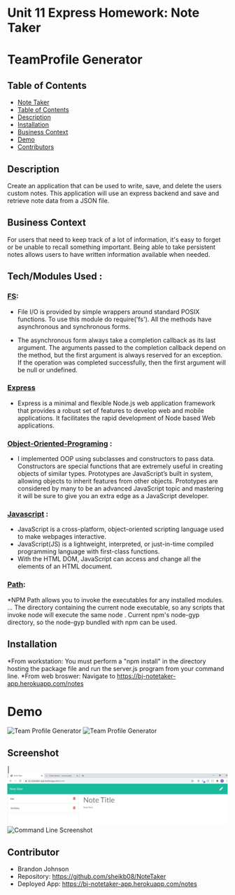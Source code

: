 # Unit 11 Express Homework: Note Taker

# TeamProfile Generator

## Table of Contents
  - [Note Taker](#note-taker)
  - [Table of Contents](#table-of-contents)
  - [Description](#description)
  - [Installation](#installation)
  - [Business Context](#business-context)
  - [Demo](#demo)
  - [Contributors](#contributors)


## Description

Create an application that can be used to write, save, and delete the users custom notes. This application will use an express backend and save and retrieve note data from a JSON file.


## Business Context

For users that need to keep track of a lot of information, it's easy to forget or be unable to recall something important. Being able to take persistent notes allows users to have written information available when needed.
## Tech/Modules Used :

### [FS](https://nodejs.dev/learn/the-nodejs-fs-module):
* File I/O is provided by simple wrappers around standard POSIX functions. To use this module do require('fs'). All the methods have asynchronous and synchronous forms.

* The asynchronous form always take a completion callback as its last argument. The arguments passed to the completion callback depend on the method, but the first argument is always reserved for an exception. If the operation was completed successfully, then the first argument will be null or undefined.

### [Express](https://www.npmjs.com/package/expres)
* Express is a minimal and flexible Node.js web application framework that provides a robust set of features to develop web and mobile applications. It facilitates the rapid development of Node based Web applications.


### [Object-Oriented-Programing](https://developer.mozilla.org/en-US/docs/Learn/JavaScript/Objects/Object-oriented_JS#Object-oriented_programming_%E2%80%94_the_basics) : 
* I implemented OOP using subclasses and constructors to pass data. Constructors are special functions that are extremely useful in creating objects of similar types. Prototypes are JavaScript’s built in system, allowing objects to inherit features from other objects. Prototypes are considered by many to be an advanced JavaScript topic and mastering it will be sure to give you an extra edge as a JavaScript developer.

### [Javascript](https://developer.mozilla.org/en-US/docs/Web/JavaScript) : 
* JavaScript is a cross-platform, object-oriented scripting language used to make webpages interactive.
* JavaScript(JS) is a lightweight, interpreted, or just-in-time compiled programming language with first-class functions. 
* With the HTML DOM, JavaScript can access and change all the elements of an HTML document.

### [Path](https://www.npmjs.com/package/path):
*NPM Path allows you to invoke the executables for any installed modules. ... The directory containing the current node executable, so any scripts that invoke node will execute the same node . Current npm's node-gyp directory, so the node-gyp bundled with npm can be used.

## Installation 
*From workstation: You must perform a "npm install" in the directory hosting the package file and run the server.js program from your command line.
*From web broswer: Navigate to https://bj-notetaker-app.herokuapp.com/notes

# Demo
![Team Profile Generator](Develop/public/Assets/demo.gif) 
![Team Profile Generator](Develop/public/Assets/demo1.gif)

## Screenshot  
|![HTML Screenshot](Develop/public/Assets/screen.JPG)
![Command Line Screenshot](Develop/public/Assets/screen1.JPG)

## Contributor
* Brandon Johnson
* Repository: https://github.com/sheikb08/NoteTaker
* Deployed App: https://bj-notetaker-app.herokuapp.com/notes


